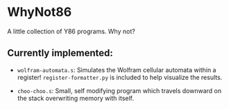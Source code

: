 # WhyNot86
A little collection of Y86 programs. Why not?

## Currently implemented:
-  `wolfram-automata.s`: Simulates the Wolfram cellular automata within a register! `register-formatter.py` is included to help visualize the results. 

- `choo-choo.s`: Small, self modifying program which travels downward on the stack overwriting memory with itself.
